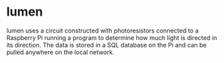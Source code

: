 # lumen
lumen uses a circuit constructed with photoresistors connected to a Raspberry Pi running a program to determine how much light is directed in its direction. The data is stored in a SQL database on the Pi and can be pulled anywhere on the local network.

